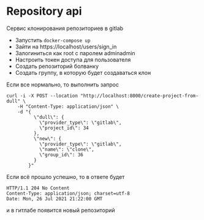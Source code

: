 # Repository api

Сервис клонирования репозиториев в gitlab

* Запустить ```docker-compose up```
* Зайти на https://localhost/users/sign_in
* Залогиниться как root с паролем adminadmin
* Настроить токен доступа для пользователя
* Создать репозиторий болванку 
* Создать группу, в которую будет создаваться клон

Если все нормально, то выполнить запрос

```
curl -i -X POST --location "http://localhost:8000/create-project-from-dull" \
    -H "Content-Type: application/json" \
    -d "{
          \"dull\": {
            \"provider_type\": \"gitlab\",
            \"project_id\": 34
          },
          \"new\": {
            \"provider_type\": \"gitlab\",
            \"name\": \"clone\",
            \"group_id\": 36
          }
        }"
```

Если всё прошло успешно, то в ответе будет
```
HTTP/1.1 204 No Content
Content-Type: application/json; charset=utf-8
Date: Mon, 26 Jul 2021 21:22:00 GMT
```
и в гитлабе появится новый репозиторий  


